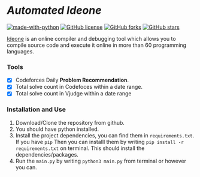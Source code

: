 # *Automated Ideone*

[![made-with-python](https://img.shields.io/badge/Made%20with-Python-1f425f.svg)](https://www.python.org/)
[![GitHub license](https://img.shields.io/github/license/ShouravAhmed/automated-ideone.svg)](https://github.com/ShouravAhmed/automated-ideone/blob/main/LICENSE)
[![GitHub forks](https://img.shields.io/github/forks/ShouravAhmed/automated-ideone.svg?style=social&label=Fork)](https://github.com/ShouravAhmed/automated-ideone)
[![GitHub stars](https://img.shields.io/github/stars/ShouravAhmed/automated-ideone.svg?style=social&label=Stars)](https://github.com/ShouravAhmed/automated-ideone)

[Ideone](https://www.ideone.com) is an online compiler and debugging tool which allows you to compile source code and execute it online in more than 60 programming languages.

### Tools

* [x] Codeforces Daily **Problem Recommendation**.
* [x] Total solve count in Codefoces within a date range.
* [x] Total solve count in Vjudge within a date range

### Installation and Use

1. Download/Clone the repository from github.
2. You should have python installed.
3. Install the project dependencies, you can find them in ```requirements.txt```. If you have ```pip``` Then you can installl them by writing ```pip install -r requirements.txt``` on terminal. This should install the dependencies/packages.
4. Run the ```main.py``` by writing ```python3 main.py``` from terminal or however you can.
